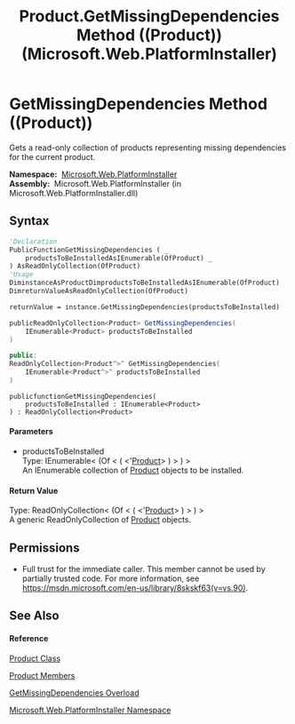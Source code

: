 ﻿---
title: Product.GetMissingDependencies Method ((Product)) (Microsoft.Web.PlatformInstaller)
TOCTitle: GetMissingDependencies Method ((Product))
ms:assetid: M:Microsoft.Web.PlatformInstaller.Product.GetMissingDependencies(System.Collections.Generic.IEnumerable{Microsoft.Web.PlatformInstaller.Product})
ms:mtpsurl: https://msdn.microsoft.com/en-us/library/microsoft.web.platforminstaller.product.getmissingdependencies(v=VS.90)
ms:contentKeyID: 22049682
ms.date: 05/02/2012
mtps_version: v=VS.90
dev_langs:
- vb
- csharp
- c++
- jscript
api_location:
- Microsoft.Web.PlatformInstaller.dll
api_name:
- Microsoft.Web.PlatformInstaller.Product.GetMissingDependencies
api_type:
- Managed
topic_type:
- apiref
- kbSyntax
product_family_name: VS
ROBOTS: INDEX,FOLLOW
---

# GetMissingDependencies Method ((Product))

Gets a read-only collection of products representing missing dependencies for the current product.

**Namespace:**  [Microsoft.Web.PlatformInstaller](microsoft-web-platforminstaller-namespace.md)  
**Assembly:**  Microsoft.Web.PlatformInstaller (in Microsoft.Web.PlatformInstaller.dll)

## Syntax

``` vb
'Declaration
PublicFunctionGetMissingDependencies ( _
    productsToBeInstalledAsIEnumerable(OfProduct) _
) AsReadOnlyCollection(OfProduct)
'Usage
DiminstanceAsProductDimproductsToBeInstalledAsIEnumerable(OfProduct)
DimreturnValueAsReadOnlyCollection(OfProduct)

returnValue = instance.GetMissingDependencies(productsToBeInstalled)
```

``` csharp
publicReadOnlyCollection<Product> GetMissingDependencies(
    IEnumerable<Product> productsToBeInstalled
)
```

``` c++
public:
ReadOnlyCollection<Product^>^ GetMissingDependencies(
    IEnumerable<Product^>^ productsToBeInstalled
)
```

``` jscript
publicfunctionGetMissingDependencies(
    productsToBeInstalled : IEnumerable<Product>
) : ReadOnlyCollection<Product>
```

#### Parameters

  - productsToBeInstalled  
    Type: IEnumerable\< (Of \< ( \<'[Product](product-class-microsoft-web-platforminstaller.md)\> ) \> ) \>  
    An IEnumerable collection of [Product](product-class-microsoft-web-platforminstaller.md) objects to be installed.  

#### Return Value

Type: ReadOnlyCollection\< (Of \< ( \<'[Product](product-class-microsoft-web-platforminstaller.md)\> ) \> ) \>  
A generic ReadOnlyCollection of [Product](product-class-microsoft-web-platforminstaller.md) objects.  

## Permissions

  - Full trust for the immediate caller. This member cannot be used by partially trusted code. For more information, see <https://msdn.microsoft.com/en-us/library/8skskf63(v=vs.90)>.

## See Also

#### Reference

[Product Class](product-class-microsoft-web-platforminstaller.md)

[Product Members](product-members-microsoft-web-platforminstaller.md)

[GetMissingDependencies Overload](product-getmissingdependencies-method-microsoft-web-platforminstaller.md)

[Microsoft.Web.PlatformInstaller Namespace](microsoft-web-platforminstaller-namespace.md)

